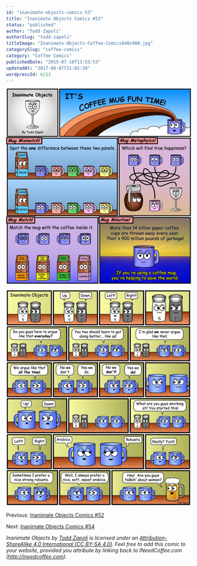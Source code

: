 ```yaml
---
id: "inanimate-objects-comics-53"
title: "Inanimate Objects Comics #53"
status: "published"
author: "Todd Zapoli"
authorSlug: "todd-zapoli"
titleImage: "Inanimate-Objects-Coffee-Comics640x400.jpg"
categorySlug: "coffee-comics"
category: "Coffee Comics"
publishedDate: "2015-07-16T13:53:53"
updatedAt: "2017-06-07T21:02:39"
wordpressId: 6213
---
```


![inanimate-objects-coffee-mug-fun-time](inanimate-objects-coffee-mug-fun-time-970x1024.jpg)

![inanimate-objects-salt-and-pepper](inanimate-objects-salt-and-pepper-878x1024.jpg)

Previous: [Inanimate Objects Comics #52](/inanimate-objects-comics-52/)

Next: [Inanimate Objects Comics #54](/inanimate-objects-comics-54/)

_Inanimate Objects by [Todd Zapoli](/) is licensed under an [Attribution-ShareAlike 4.0 International (CC BY-SA 4.0)](https://creativecommons.org/licenses/by-sa/4.0/). Feel free to add this comic to your website, provided you attribute by linking back to INeedCoffee.com (http://ineedcoffee.com)._
